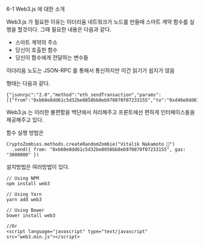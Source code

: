 6-1 Web3.js 에 대한 소개

Web3.js 가 필요한 이유는 이더리움 네트워크가 노드를 만들때 스마트 계약 함수를 실행을 할것이다. 그때 필요한 내용은 다음과 같다. 

* 스마트 계약의 주소
* 당신이 호출한 함수
* 당신이 함수에게 전달하는 변수들

이더리움 노도는 JSON-RPC 를 통해서 통신하지만 이건 읽기가 쉽지가 않음

형태는 다음과 같다. 

```
{"jsonrpc":"2.0","method":"eth_sendTransaction","params":[{"from":"0xb60e8dd61c5d32be8058bb8eb970870f07233155","to":"0xd46e8dd67c5d32be8058bb8eb970870f07244567","gas":"0x76c0","gasPrice":"0x9184e72a000","value":"0x9184e72a","data":"0xd46e8dd67c5d32be8d46e8dd67c5d32be8058bb8eb970870f072445675058bb8eb970870f072445675"}],"id":1}
```

Web3.js 는 이러한 불편함을 백단에서 처리해주고 프론트에선 편하게 인터페이스들을 제공해주고 있다. 

함수 실행 방법은 

```
CryptoZombies.methods.createRandomZombie("Vitalik Nakamoto 🤔")
  .send({ from: "0xb60e8dd61c5d32be8058bb8eb970870f07233155", gas: "3000000" })
```

설치방법은 여러방법이 있다. 

```
// Using NPM
npm install web3

// Using Yarn
yarn add web3

// Using Bower
bower install web3

//Or
<script language="javascript" type="text/javascript" src="web3.min.js"></script>
```



